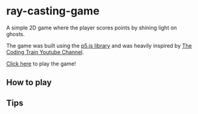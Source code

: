 # ray-casting-game
A simple 2D game where the player scores points by shining light on ghosts. 

The game was built using the [p5.js library](https://p5js.org/) and was heavily inspired by [The Coding Train Youtube Channel](https://www.youtube.com/watch?v=TOEi6T2mtHo&ab_channel=TheCodingTrain). 

[Click here](https://.dexterGoodkind.github.io/ray-casting-game) to play the game!

## How to play

## Tips
